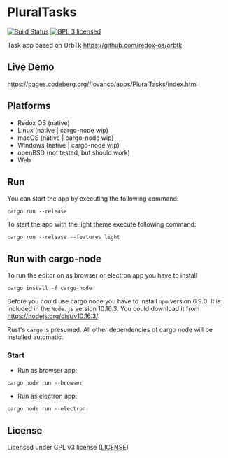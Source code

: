 # PluralTasks
[![Build Status](https://h2869596.stratoserver.net/api/badges/flovanco/PluralTasks/status.svg)](https://h2869596.stratoserver.net/flovanco/PluralTasks)
[![GPL 3 licensed](https://img.shields.io/badge/license-GPL3-darkgreen.svg)](./LICENSE)

Task app based on OrbTk https://github.com/redox-os/orbtk.

## Live Demo

https://pages.codeberg.org/flovanco/apps/PluralTasks/index.html


## Platforms

* Redox OS (native)
* Linux (native | cargo-node wip)
* macOS (native | cargo-node wip)
* Windows (native | cargo-node wip)
* openBSD (not tested, but should work)
* Web

## Run 

You can start the app by executing the following command:

```text
cargo run --release
```

To start the app with the light theme execute following command:

```shell
cargo run --release --features light
```

## Run with cargo-node

To run the editor on as browser or electron app you have to install

```text
cargo install -f cargo-node
```

Before you could use cargo node you have to install `npm` version 6.9.0. It is included in the `Node.js` version 10.16.3. You could download it from https://nodejs.org/dist/v10.16.3/. 

Rust's `cargo` is presumed. All other dependencies of cargo node will be installed automatic.

### Start 

* Run as browser app:

```text
cargo node run --browser
```

* Run as electron app:

```text
cargo node run --electron
```

## License

Licensed under GPL v3 license ([LICENSE](LICENSE))